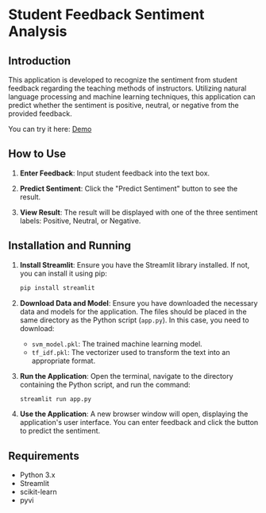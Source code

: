 # Student Feedback Sentiment Analysis

## Introduction

This application is developed to recognize the sentiment from student feedback regarding the teaching methods of instructors. Utilizing natural language processing and machine learning techniques, this application can predict whether the sentiment is positive, neutral, or negative from the provided feedback.

You can try it here: [Demo](https://21522557-bai3.streamlit.app/)

## How to Use

1. **Enter Feedback**: Input student feedback into the text box.

2. **Predict Sentiment**: Click the "Predict Sentiment" button to see the result.

3. **View Result**: The result will be displayed with one of the three sentiment labels: Positive, Neutral, or Negative.

## Installation and Running

1. **Install Streamlit**: Ensure you have the Streamlit library installed. If not, you can install it using pip:
    ```bash
    pip install streamlit
    ```

2. **Download Data and Model**: Ensure you have downloaded the necessary data and models for the application. The files should be placed in the same directory as the Python script (`app.py`). In this case, you need to download:
    - `svm_model.pkl`: The trained machine learning model.
    - `tf_idf.pkl`: The vectorizer used to transform the text into an appropriate format.

3. **Run the Application**: Open the terminal, navigate to the directory containing the Python script, and run the command:
    ```bash
    streamlit run app.py
    ```

4. **Use the Application**: A new browser window will open, displaying the application's user interface. You can enter feedback and click the button to predict the sentiment.

## Requirements

- Python 3.x
- Streamlit
- scikit-learn
- pyvi
